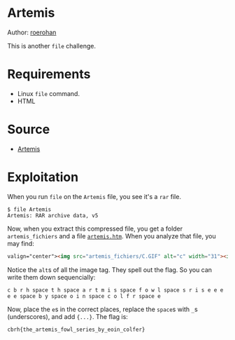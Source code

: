 # Artemis

Author: [roerohan](https://github.com/roerohan)

This is another `file` challenge.

# Requirements

- Linux `file` command.
- HTML

# Source

- [Artemis](./Artemis)

# Exploitation

When you run `file` on the `Artemis` file, you see it's a `rar` file.

```
$ file Artemis 
Artemis: RAR archive data, v5
```

Now, when you extract this compressed file, you get a folder `artemis_fichiers` and a file [`artemis.htm`](./artemis.htm). When you analyze that file, you may find:

```html
valign="center"><img src="artemis_fichiers/C.GIF" alt="c" width="31"><img src="artemis_fichiers/B.GIF" alt="b" width="37"><img src="artemis_fichiers/R.GIF" alt="r" width="20"><img src="artemis_fichiers/H.GIF" alt="h" width="31"><img src="artemis_fichiers/SPACE.GIF" alt="space" width="19"><img src="artemis_fichiers/T.GIF" alt="t" width="28"><img src="artemis_fichiers/H.GIF" alt="h" width="31"><img src="artemis_fichiers/SPACE.GIF" alt="space" width="19"><img src="artemis_fichiers/A.GIF" alt="a" width="30"><img src="artemis_fichiers/R.GIF" alt="r" width="20"><img src="artemis_fichiers/T.GIF" alt="t" width="28"><img src="artemis_fichiers/M.GIF" alt="m" width="17"><img src="artemis_fichiers/I.GIF" alt="i" width="22"><img src="artemis_fichiers/S.GIF" alt="s" width="34"><img src="artemis_fichiers/SPACE.GIF" 
```

Notice the `alt`s of all the image tag. They spell out the flag. So you can write them down sequencially:
```
c b r h space t h space a r t m i s space f o w l space s r i s e e e e e space b y space o i n space c o l f r space e
```

Now, place the `e`s in the correct places, replace the `space`s with `_`s (underscores), and add `{...}`. The flag is:

```
cbrh{the_artemis_fowl_series_by_eoin_colfer}
```
